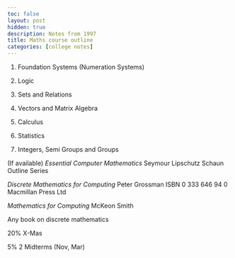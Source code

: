 ```yaml
---
toc: false
layout: post
hidden: true
description: Notes from 1997
title: Maths course outline
categories: [college notes]
---
```


1. Foundation Systems (Numeration Systems)

2. Logic

3. Sets and Relations

4. Vectors and Matrix Algebra

5. Calculus

6. Statistics

7. Integers, Semi Groups and Groups



(If available) _Essential Computer Mathematics_
Seymour Lipschutz
Schaun Outline Series

_Discrete Mathematics for Computing_
Peter Grossman
ISBN 0 333 646 94 0
Macmillan Press Ltd

_Mathematics for Computing_
McKeon Smith

Any book on discrete mathematics



20% X-Mas

5% 2 Midterms (Nov, Mar)
